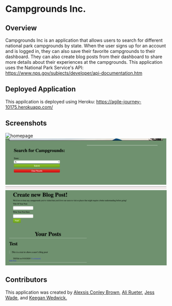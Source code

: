 # Campgrounds Inc. 

## Overview
Campgrounds Inc is an application that allows users to search for different national park campgrounds by state. When the user signs up for an account and is logged in, they can also save their favorite campgrounds to their dashboard. They can also create blog posts from their dashboard to share more details about their experiences at the campgrounds. This application uses the National Park Service's API: https://www.nps.gov/subjects/developer/api-documentation.htm

## Deployed Application
This appilcation is deployed using Heroku: https://agile-journey-10175.herokuapp.com/

## Screenshots
![homepage](readme-images/homepage.png)
![search](readme-images/search.png)
![dashboard](readme-images/dashboard.png)

## Contributors
This application was created by [Alexsis Conley Brown](https://github.com/AlexsisMCB), [Ali Rueter](https://github.com/alirueter), [Jess Wade](https://github.com/jwade1327), and [Keegan Wedwick.](https://github.com/kwedwick)
